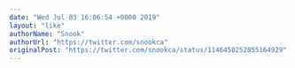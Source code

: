 ```yaml
---
date: "Wed Jul 03 16:06:54 +0000 2019"
layout: "like"
authorName: "Snook"
authorUrl: "https://twitter.com/snookca"
originalPost: "https://twitter.com/snookca/status/1146450252855164929"
---
```

